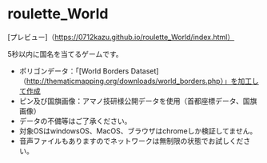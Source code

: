 # roulette_World  

[プレビュー]（https://0712kazu.github.io/roulette_World/index.html）  
  
5秒以内に国名を当てるゲームです。  
- ポリゴンデータ：「[World Borders Dataset]（http://thematicmapping.org/downloads/world_borders.php）」を加工して作成  
- ピン及び国旗画像：アマノ技研様公開データを使用（首都座標データ、国旗画像）  
- データの不備等はご了承ください。
- 対象OSはwindowsOS、MacOS、ブラウザはchromeしか検証してません。  
- 音声ファイルもありますのでネットワークは無制限の状態でお試しください。  
